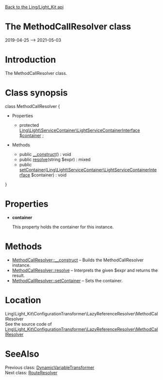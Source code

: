 [Back to the Ling/Light_Kit api](https://github.com/lingtalfi/Light_Kit/blob/master/doc/api/Ling/Light_Kit.md)



The MethodCallResolver class
================
2019-04-25 --> 2021-05-03






Introduction
============

The MethodCallResolver class.



Class synopsis
==============


class <span class="pl-k">MethodCallResolver</span>  {

- Properties
    - protected [Ling\Light\ServiceContainer\LightServiceContainerInterface](https://github.com/lingtalfi/Light/blob/master/doc/api/Ling/Light/ServiceContainer/LightServiceContainerInterface.md) [$container](#property-container) ;

- Methods
    - public [__construct](https://github.com/lingtalfi/Light_Kit/blob/master/doc/api/Ling/Light_Kit/ConfigurationTransformer/LazyReferenceResolver/MethodCallResolver/__construct.md)() : void
    - public [resolve](https://github.com/lingtalfi/Light_Kit/blob/master/doc/api/Ling/Light_Kit/ConfigurationTransformer/LazyReferenceResolver/MethodCallResolver/resolve.md)(string $expr) : mixed
    - public [setContainer](https://github.com/lingtalfi/Light_Kit/blob/master/doc/api/Ling/Light_Kit/ConfigurationTransformer/LazyReferenceResolver/MethodCallResolver/setContainer.md)([Ling\Light\ServiceContainer\LightServiceContainerInterface](https://github.com/lingtalfi/Light/blob/master/doc/api/Ling/Light/ServiceContainer/LightServiceContainerInterface.md) $container) : void

}




Properties
=============

- <span id="property-container"><b>container</b></span>

    This property holds the container for this instance.
    
    



Methods
==============

- [MethodCallResolver::__construct](https://github.com/lingtalfi/Light_Kit/blob/master/doc/api/Ling/Light_Kit/ConfigurationTransformer/LazyReferenceResolver/MethodCallResolver/__construct.md) &ndash; Builds the MethodCallResolver instance.
- [MethodCallResolver::resolve](https://github.com/lingtalfi/Light_Kit/blob/master/doc/api/Ling/Light_Kit/ConfigurationTransformer/LazyReferenceResolver/MethodCallResolver/resolve.md) &ndash; Interprets the given $expr and returns the result.
- [MethodCallResolver::setContainer](https://github.com/lingtalfi/Light_Kit/blob/master/doc/api/Ling/Light_Kit/ConfigurationTransformer/LazyReferenceResolver/MethodCallResolver/setContainer.md) &ndash; Sets the container.





Location
=============
Ling\Light_Kit\ConfigurationTransformer\LazyReferenceResolver\MethodCallResolver<br>
See the source code of [Ling\Light_Kit\ConfigurationTransformer\LazyReferenceResolver\MethodCallResolver](https://github.com/lingtalfi/Light_Kit/blob/master/ConfigurationTransformer/LazyReferenceResolver/MethodCallResolver.php)



SeeAlso
==============
Previous class: [DynamicVariableTransformer](https://github.com/lingtalfi/Light_Kit/blob/master/doc/api/Ling/Light_Kit/ConfigurationTransformer/DynamicVariableTransformer.md)<br>Next class: [RouteResolver](https://github.com/lingtalfi/Light_Kit/blob/master/doc/api/Ling/Light_Kit/ConfigurationTransformer/LazyReferenceResolver/RouteResolver.md)<br>
